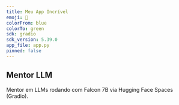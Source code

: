 ```yaml
---
title: Meu App Incrível
emoji: 🚀
colorFrom: blue
colorTo: green
sdk: gradio
sdk_version: 5.39.0
app_file: app.py
pinned: false
---
```



## Mentor LLM

Mentor em LLMs rodando com Falcon 7B via Hugging Face Spaces (Gradio).
